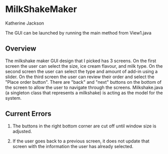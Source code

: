 # MilkShakeMaker
Katherine Jackson

The GUI can be launched by running the main method from View1.java


Overview 
--------- 
The milkshake maker GUI design that I picked has 3 screens.
On the first screen the user can select the size, ice cream flavour, and milk
type.  On the second screen the user can select the type and amount of add-in
using a slider.  On the third screen the user can review their order and select
the "Place order button".  There are "back" and "next" buttons on the bottom of
the screen to allow the user to navigate through the screens.  Milkshake.java (a
singleton class that represents a milkshake) is acting as the model
for the system.  



Current Errors 
-------------- 
1) The buttons in the right bottom corner are cut off until window size is 
adjusted.

2) If the user goes back to a previous screen, it does not update that screen
with the information the user has already selected.
